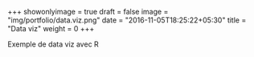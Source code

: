 
+++
showonlyimage = true
draft = false
image = "img/portfolio/data.viz.png"
date = "2016-11-05T18:25:22+05:30"
title = "Data viz"
weight = 0
+++

Exemple de data viz avec R
<!--more-->
